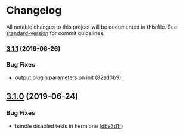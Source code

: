 # Changelog

All notable changes to this project will be documented in this file. See [standard-version](https://github.com/conventional-changelog/standard-version) for commit guidelines.

### [3.1.1](https://github.com/gemini-testing/retry-limiter/compare/v3.1.0...v3.1.1) (2019-06-26)


### Bug Fixes

* output plugin parameters on init ([82ad0b9](https://github.com/gemini-testing/retry-limiter/commit/82ad0b9))



## [3.1.0](https://github.com/gemini-testing/retry-limiter/compare/v3.0.0...v3.1.0) (2019-06-24)


### Bug Fixes

* handle disabled tests in hermione ([dbe3d1f](https://github.com/gemini-testing/retry-limiter/commit/dbe3d1f))
